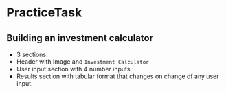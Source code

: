 # PracticeTask

## Building an investment calculator

* 3 sections.
* Header with Image and `Investment Calculator`
* User input section with 4 number inputs
* Results section with tabular format that changes on change of any user input.
